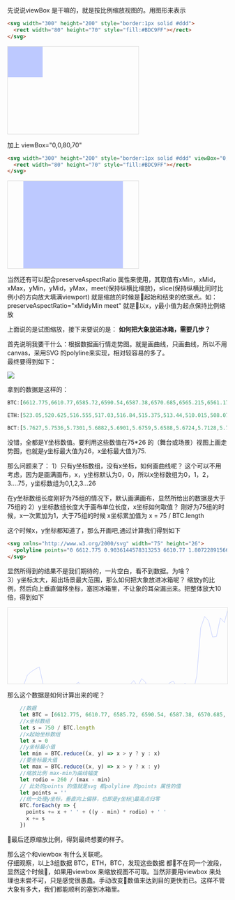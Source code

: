 先说说viewBox 是干嘛的，就是按比例缩放视图的。用图形来表示   
```html
<svg width="300" height="200" style="border:1px solid #ddd">
  <rect width="80" height="70" style="fill:#BDC9FF"></rect>
</svg>  
```
<svg width="300" height="200" style="border:1px solid #ddd">
  <rect width="80" height="70" style="fill:#BDC9FF"></rect>
</svg> 

加上 viewBox="0,0,80,70"   
```html
<svg width="300" height="200" style="border:1px solid #ddd" viewBox="0,0,80,70">
  <rect width="80" height="70" style="fill:#BDC9FF"></rect>
</svg>
```
<svg width="300" height="200" style="border:1px solid #ddd" viewBox="0,0,80,70">
  <rect width="80" height="70" style="fill:#BDC9FF"></rect>
</svg>   

当然还有可以配合preserveAspectRatio 属性来使用，其取值有xMin，xMid，xMax，yMin，yMid，yMax，meet(保持纵横比缩放)，slice(保持纵横比同时比例小的方向放大填满viewport)
就是缩放的时候是起始和结束的依据点。如：preserveAspectRatio="xMidyMin meet" 就是以x，y最小值为起点保持比例缩放


上面说的是试图缩放，接下来要说的是： **如何把大象放进冰箱，需要几步？**

首先说明我要干什么：根据数据画行情走势图。就是画曲线，只画曲线，所以不用canvas，采用SVG 的polyline来实现，相对较容易的多了。   
最终要得到如下：   

![](https://chuchur.com/2018-10-9/svg-viewbox.png)   

拿到的数据是这样的：   

```js
BTC:[6612.775,6610.77,6585.72,6590.54,6587.38,6570.685,6565.215,6561.175,6557.735,6585.975,6601.18,6620,6596.5,6594.82,6594.5,6595.245,6599.005,6586.52,6582.12,6600.805,6614.515,6617.725,6614,6605.97,6631.715,6644.725,6596.355,6586.575,6594.175,6597.23,6592.285,6586.33,6579.57,6589.08,6576.42,6582.405,6609.89,6596.29,6586.145,6604.79,6594.375,6583.645,6580.32,6589.915,6594.555,6583.585,6599.6,6599.345,6572.185,6495.02,6476.98,6484.14,6509.8,6508.965,6479.21,6486.7,6463.08,6465.765,6467.155,6481.5,6528.43,6552.2,6566.19,6559.015,6522.25,6558.81,6573.42,6578.535,6593.305,6605.88,6611.695,6613.765,6611.765,6595.21,6601.5,6583.095,6575.155,6549.715,6590.31,6594.51,6617.565,6623.98,6637.5]

ETH:[523.05,520.625,516.555,517.03,516.84,515.375,513.44,510.015,508.075,512.7,514.175,515.915,511.13,510.36,508.24,509.325,511.885,511.71,511.965,514.45,517.81,519.87,519.495,518.035,520.435,522.44,515.38,514.225,515.51,516.16,516.265,514.755,514.165,515.605,515.105,513.76,517.73,517.15,514.695,520.09,519.93,521.21,521.42,521.865,526.23,526.26,528.475,529.21,522.5,517.5,515.31,515.07,518.815,518.935,514.56,516.19,511.925,516.505,517.85,522.03,532.255,537.33,538.505,534.74,530.345,536.19,535.55,538.09,543.155,544.39,549.165,543.73,532.845,532.485,530.815,529.42,529.945,525.42,532.49,535.26,536.9,534.32,539.065]

BCT:[5.7627,5.7536,5.7301,5.6882,5.6901,5.6759,5.6588,5.6724,5.7128,5.7375,5.7605,5.7543,5.7301,5.7298,5.7324,5.7121,5.7226,5.71,5.7025,5.7664,5.8049,5.8064,5.7976,5.7972,5.821,5.8486,5.7901,5.7303,5.7405,5.7783,5.7676,5.7358,5.721,5.7361,5.7149,5.7257,5.8168,5.8,5.7458,5.8002,5.7591,5.75,5.6963,5.6838,5.6716,5.6577,5.6724,5.6828,5.6638,5.6113,5.5479,5.5209,5.5457,5.5935,5.5685,5.5767,5.5376,5.5209,5.5,5.5,5.5751,5.659,5.6563,5.6715,5.6,5.6267,5.6437,5.6525,5.6678,5.6903,5.7346,5.7455,5.7435,5.7296,5.7485,5.665,5.6473,5.5814,5.635,5.6435,5.6616,5.6861,5.745]
```
没错，全都是Y坐标数值。要利用这些数值在75*26 的（舞台或场景）视图上画走势图，也就是y坐标最大值为26，x坐标最大值为75.

那么问题来了：
1）只有y坐标数组，没有x坐标，如何画曲线呢？
这个可以不用考虑，因为是画满画布，x，y坐标默认为0，0，所以x坐标数组为0，1，2，3....75，y坐标数组为0,1,2,3...26

在y坐标数组长度刚好为75组的情况下，默认画满画布，显然所给出的数据是大于75组的
2）y坐标数组长度大于画布单位长度，x坐标如何取值？
刚好为75组的时候，x一次累加为1，大于75组的时候 x坐标累加值为 x = 75 / BTC.length

这个时候x，y坐标都知道了，那么开画吧,通过计算我们得到如下   

```html
<svg xmlns="http://www.w3.org/2000/svg" width="75" height="26">
  <polyline points="0 6612.775 0.9036144578313253 6610.77 1.8072289156626506 6585.72 2.710843373493976 6590.54 3.6144578313253013 6587.38 4.518072289156627 6570.685 5.421686746987952 6565.215 6.325301204819277 6561.175 7.228915662650602 6557.735 8.132530120481928 6585.975 9.036144578313253 6601.18 9.93975903614458 6620 10.843373493975905 6596.5 11.746987951807231 6594.82 12.650602409638557 6594.5 13.554216867469883 6595.245 14.457831325301209 6599.005 15.361445783132535 6586.52 16.26506024096386 6582.12 17.168674698795183 6600.805 18.072289156626507 6614.515 18.97590361445783 6617.725 19.879518072289155 6614 20.78313253012048 6605.97 21.686746987951803 6631.715 22.590361445783127 6644.725 23.49397590361445 6596.355 24.397590361445776 6586.575 25.3012048192771 6594.175 26.204819277108424 6597.23 27.108433734939748 6592.285 28.012048192771072 6586.33 28.915662650602396 6579.57 29.81927710843372 6589.08 30.722891566265044 6576.42 31.62650602409637 6582.405 32.530120481927696 6609.89 33.43373493975902 6596.29 34.337349397590344 6586.145 35.24096385542167 6604.79 36.14457831325299 6594.375 37.04819277108432 6583.645 37.95180722891564 6580.32 38.855421686746965 6589.915 39.75903614457829 6594.555 40.66265060240961 6583.585 41.56626506024094 6599.6 42.46987951807226 6599.345 43.373493975903585 6572.185 44.27710843373491 6495.02 45.180722891566234 6476.98 46.08433734939756 6484.14 46.98795180722888 6509.8 47.891566265060206 6508.965 48.79518072289153 6479.21 49.698795180722854 6486.7 50.60240963855418 6463.08 51.5060240963855 6465.765 52.409638554216826 6467.155 53.31325301204815 6481.5 54.216867469879475 6528.43 55.1204819277108 6552.2 56.02409638554212 6566.19 56.92771084337345 6559.015 57.83132530120477 6522.25 58.734939759036095 6558.81 59.63855421686742 6573.42 60.54216867469874 6578.535 61.44578313253007 6593.305 62.34939759036139 6605.88 63.253012048192716 6611.695 64.15662650602404 6613.765 65.06024096385536 6611.765 65.96385542168669 6595.21 66.86746987951801 6601.5 67.77108433734934 6583.095 68.67469879518066 6575.155 69.57831325301198 6549.715 70.48192771084331 6590.31 71.38554216867463 6594.51 72.28915662650596 6617.565 73.19277108433728 6623.98 74.0963855421686 6637.5 " style="stroke: rgb(189, 201, 255); stroke-width: 1; fill: none;"></polyline>
</svg>
```
显然所得到的结果不是我们期待的，一片空白，看不到数据。为啥？   
3）y坐标太大，超出场景最大范围，那么如何把大象放进冰箱呢？
缩放y的比例，然后向上垂直偏移坐标，塞回冰箱里，不让象的耳朵漏出来。把整体放大10倍，得到如下   

<svg xmlns="http://www.w3.org/2000/svg" width="750" height="260" style="border: 1px solid rgb(221, 221, 221);">
  <polyline points="0 214.26794021305201 9.036144578313253 211.39805664895835 18.072289156626507 175.54240413994336 27.10843373493976 182.44157560075934 36.144578313253014 177.91846734014132 45.18072289156627 154.02185581766665 54.216867469879524 146.1922981640012 63.25301204819278 140.40959013460323 72.28915662650603 135.48570012937253 81.32530120481928 175.9074018002149 90.36144578313254 197.67128189600598 99.3975903614458 224.60954058740907 108.43373493975905 190.97250130749504 117.4698795180723 188.56781083982418 126.50602409638556 188.1097745602683 135.54216867469881 189.17614027361012 144.57831325301206 194.55806655839666 153.6144578313253 176.68749483883428 162.65060240963854 170.38949599493472 171.68674698795178 197.134520630901 180.72289156626502 216.75851248314024 189.75903614457826 221.35318891243918 198.7951807228915 216.02136034572888 207.83132530120474 204.52751245561396 216.86746987951798 241.37796250928983 225.90361445783122 260 234.93975903614447 190.76495361832048 243.9759036144577 176.76621982438215 253.01204819277095 187.64458146384422 262.0481927710842 192.01739657023217 271.08433734939746 184.9393046877145 280.1204819277107 176.415535797847 289.156626506024 166.7395193922204 298.19277108433727 180.35178507528377 307.22891566265054 162.2307247653388 316.2650602409638 170.79743455641432 325.3012048192771 210.13845688017844 334.33734939759034 190.67191499903618 343.3734939759036 176.15073357372927 352.4096385542169 202.83850367474977 361.44578313253015 187.93085413856664 370.4819277108434 172.57232513969586 379.5180722891567 167.81304192243041 388.55421686746996 181.546973492251 397.59036144578323 188.18849954581745 406.6265060240965 172.4864433372785 415.66265060240977 195.40972776569697 424.69879518072304 195.04473010542543 433.7349397590363 156.16890087808667 442.7710843373496 45.71774615321155 451.80722891566285 19.89595089322523 460.8433734939761 30.144512648298004 469.8795180722894 66.8732968152167 478.91566265060266 65.67810839824949 487.9518072289159 23.087891216383706 496.9879518072292 33.808802884747486 506.02409638554246 0 515.0602409638557 3.8432106581524534 524.096385542169 5.832805747474195 533.1325301204822 26.365713341958255 542.1686746987955 93.5395964656338 551.2048192771088 127.56310385642279 560.240963855422 147.58787745327342 569.2771084337353 137.31784524759857 578.3132530120486 84.69377081670281 587.3493975903618 137.02441575600795 596.3855421686751 157.93663464449872 605.4216867469884 165.25805830053076 614.4578313253016 186.39929532880075 623.4939759036149 204.39868975198854 632.5301204819282 212.72206776954968 641.5662650602414 215.6849899529302 650.6024096385547 212.8222632057035 659.638554216868 189.12604255553384 668.6746987951813 198.12931817556185 677.7108433734945 171.78507528420826 686.7469879518078 160.42005009771742 695.7831325301211 124.00616587299405 704.8192771084343 182.11236202482888 713.8554216867476 188.12408819400474 722.8915662650609 221.12417077265997 731.9277108433741 230.30636681438963 740.9638554216874 249.65839962564294 " style="stroke: rgb(189, 201, 255); stroke-width: 1; fill: none;"></polyline>
</svg>

那么这个数据是如何计算出来的呢？   

```js
    //数据
    let BTC = [6612.775, 6610.77, 6585.72, 6590.54, 6587.38, 6570.685, 6565.215, 6561.175, 6557.735, 6585.975, 6601.18, 6620, 6596.5, 6594.82, 6594.5, 6595.245, 6599.005, 6586.52, 6582.12, 6600.805, 6614.515, 6617.725, 6614, 6605.97, 6631.715, 6644.725, 6596.355, 6586.575, 6594.175, 6597.23, 6592.285, 6586.33, 6579.57, 6589.08, 6576.42, 6582.405, 6609.89, 6596.29, 6586.145, 6604.79, 6594.375, 6583.645, 6580.32, 6589.915, 6594.555, 6583.585, 6599.6, 6599.345, 6572.185, 6495.02, 6476.98, 6484.14, 6509.8, 6508.965, 6479.21, 6486.7, 6463.08, 6465.765, 6467.155, 6481.5, 6528.43, 6552.2, 6566.19, 6559.015, 6522.25, 6558.81, 6573.42, 6578.535, 6593.305, 6605.88, 6611.695, 6613.765, 6611.765, 6595.21, 6601.5, 6583.095, 6575.155, 6549.715, 6590.31, 6594.51, 6617.565, 6623.98, 6637.5]
    //x坐标数组
    let s = 750 / BTC.length
    //x起始坐标数组
    let x = 0
    //y坐标最小值
    let min = BTC.reduce((x, y) => x > y ? y : x)
    //要坐标最大值
    let max = BTC.reduce((x, y) => x > y ? x : y)
    //缩放比例 max-min为曲线幅度
    let rodio = 260 / (max - min)
    // 此处的points 的值就是svg 都polyline 的points 属性的值
    let points = ''
    //统一处理y坐标，垂直向上偏移，也即是y坐标最高点归零
    BTC.forEach(y => {
      points += x + ' ' + ((y - min) * rodio) + ' '
      x += s
    })
```
最后还原缩放比例，得到最终想要的样子。

那么这个和viewbox 有什么关联呢。   
仔细观察，以上3组数据 BTC，ETH，BTC，发现这些数据 都不在同一个波段，显然这个时候，如果用viewbox 来缩放视图不可取。当然非要用viewbox 来处理也未尝不可，只是感觉很愚蠢。手动改变数值来达到目的更快而已。这样不管大象有多大，我们都能顺利的塞到冰箱里。 